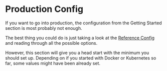 # Production Config

If you want to go into production, the configuration from the Getting Started section is most probably not enough.

The best thing you could do is just taking a look at the [Reference Config](/config/config.html) and reading through
all the possible options.

However, this section will give you a head start with the minimum you should set up. Depending on if you started
with Docker or Kubernetes so far, some values might have been already set.